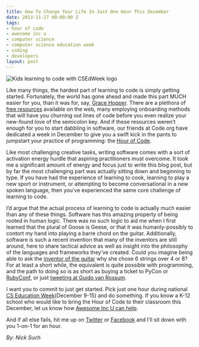 ```yaml
---
title: How To Change Your Life In Just One Hour This December
date: 2013-11-27 00:00:00 Z
tags:
- hour of code
- awesome inc u
- computer science
- computer science education week
- coding
- developers
layout: post
---
```

 
<p><img alt="Kids learning to code with CSEdWeek logo" src="http://blog.awesomeincu.com/images/hour-of-code-promo.jpg"/></p>
<p>Like many things, the hardest part of learning to code is simply getting started. Fortunately, the world has gone ahead and made this part MUCH easier for you, than it was for, say, <a href="http://en.wikipedia.org/wiki/Grace_Hopper" target="_blank">Grace Hopper</a>. There are a plethora of <a href="http://www.codecademy.com/" target="_blank">free resources</a> available on the web, many employing onboarding methods that will have you churning out lines of code before you even realize your new-found love of the semicolon key. And if these resources weren’t enough for you to start dabbling in software, our friends at Code.org have dedicated a week in December to give you a swift kick in the pants to jumpstart your practice of programming: the <a href="http://code.org/hourofcode" target="_blank">Hour of Code</a>.</p>
<p>Like most challenging creative tasks, writing software comes with a sort of activation energy hurdle that aspiring practitioners must overcome. It took me a significant amount of energy and focus just to write this blog post, but by far the most challenging part was actually sitting down and beginning to type. If you have had the experience of learning to cook, learning to play a new sport or instrument, or attempting to become conversational in a new spoken language, then you’ve experienced the same core challenge of learning to code.</p>
<p>I’d argue that the actual process of learning to code is actually much easier than any of these things. Software has this amazing property of being rooted in human logic. There was no such logic to aid me when I first learned that the plural of Goose is Geese, or that it was humanly-possibly to contort my hand into playing a barre chord on the guitar. Additionally, software is such a recent invention that many of the inventors are still around, here to share tactical advice as well as insight into the philosophy of the languages and frameworks they’ve created. Could you imagine being able to ask the <a href="http://en.wikipedia.org/wiki/Guitar#History" target="_blank">inventor of the guitar</a> why she chose 6 strings over 4 or 8? For at least a short while, the equivalent is quite possible with programming, and the path to doing so is as short as buying a ticket to PyCon or <a href="http://rubyconf.org/" target="_blank">RubyConf</a>, or just <a href="https://twitter.com/gvanrossum" target="_blank">tweeting at Guido van Rossum</a>.</p>
<p>I want you to commit to just get started. Pick just one hour during national <a href="http://csedweek.org/" target="_blank">CS Education Week</a>(December 9-15) and do something. If you know a K-12 school who would like to bring the Hour of Code to their classroom this December, let us know how <a href="http://awesomeincu.com/hourofcode.html" target="_blank">Awesome Inc U can help</a>.</p>
<p>And if all else fails, hit me up on <a href="https://twitter.com/aerosuch" target="_blank">Twitter</a> or <a href="https://www.facebook.com/nicksuch" target="_blank">Facebook</a> and I’ll sit down with you 1-on-1 for an hour.</p>

<p><em>By: Nick Such</em></p>
